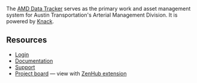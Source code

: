 The [AMD Data Tracker](https://data.mobility.austin.gov/data-tracker/#) serves as the primary work and asset management system for Austin Transportation's Arterial Management Division. It is powered by [Knack](http://knack.com).

## Resources
- [Login](http://transportation.austintexas.io/data-tracker)
- [Documentation](https://github.com/cityofaustin/atd-knack-data-tracker/wiki)
- [Support](https://atd.knack.com/dts#applications/)
- [Project board](https://github.com/cityofaustin/atd-data-tech#workspaces/data--technology-services-5caf7dc6ecad11531cc418ef/board?labels=product%3A%20amd%20data%20tracker&repos=140626918) — view with [ZenHub extension](https://www.zenhub.com/extension)
